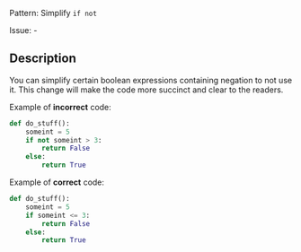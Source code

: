 Pattern: Simplify `if not`

Issue: -

## Description


You can simplify certain boolean expressions containing negation to not use it. This change will make the code more succinct and clear to the readers.


Example of **incorrect** code:
```python
def do_stuff():
    someint = 5
    if not someint > 3:
        return False
    else:
        return True
```

Example of **correct** code:
```python
def do_stuff():
    someint = 5
    if someint <= 3:
        return False
    else:
        return True
```
